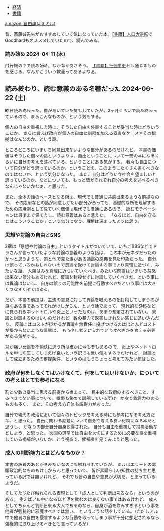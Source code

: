- [経済](%E7%B5%8C%E6%B8%88)
- [書籍](%E6%9B%B8%E7%B1%8D)

[amazon: 自由論(J.S.ミル)](https://amzn.to/3Ub8MO6)

昔、斎藤誠先生がおすすめしていて気になっていた本。[【書籍】人口大逆転](%E3%80%90%E6%9B%B8%E7%B1%8D%E3%80%91%E4%BA%BA%E5%8F%A3%E5%A4%A7%E9%80%86%E8%BB%A2)でGoodhardもオススメしていたので、読んでみる。

### 読み始め 2024-04-11 (木)

飛行機の中で読み始め。なかなか良さそう。
[【書籍】社会学史](%E3%80%90%E6%9B%B8%E7%B1%8D%E3%80%91%E7%A4%BE%E4%BC%9A%E5%AD%A6%E5%8F%B2)とも通じるものを感じる。なんかこういう教養ってあるよなぁ。

## 読み終わり、読む意義のある名著だった 2024-06-22 (土)

昨日読み終わった。間があいていた気もしていたが、2ヶ月くらいで読み終わっているので、まぁこんなものか、という気もする。

個人の自由を重視した時に、そうした自由を侵害することが妥当な時はどういうことか、
さらに言えば政府が個人の自由に制限を加える妥当なケースやその根拠はなんなのか、という話。

ところどころにいまいち同意出来ないような部分があるのだけれど、
本書の価値はそうした個々の話というよりは、自由ということについて一冊の本になるくらいに自分の考えを述べている、ということにある気がする。
我々も自由について自分がどう思っているのか、ということを、このようにたくさん書くべきなのではないか、という気分になった。
また、自分はどういう社会を望ましいと思っているのか、などについても、もっと皆がそれぞれ自分の考えを述べるべきなんじゃないかなぁ、と思った。

また、全体の話のベースとなる所は、現代でも普通に共感出来るような前提なので、
その応用などの話が同意しがたい部分があっても、基礎的な所を理解するための応用例として見ていく価値は現代でも普通にあるので、
読むモチベーションは最後まで保てたし、読む意義はあると思えた。
「なるほど、自由を守るとはこういうことか」という気分になり、理解は深まったように思う。

### 思想や討論の自由とSNS

2章は「思想や討論の自由」というタイトルがついていて、いちごBBSなどでドラさんが言っていたような討論の意義のような話は、
この本が元ネタだったのか〜と思うような、割と他で見た事がある議論の原典を見た印象だった。
自分は誤っているかもしれないので反論を受けて討論する事でより真理に近づく、みたいな話。
人類はみな真理に近づいていくべき、みたいな前提はいまいち共感出来ない部分もあるけれど、反論を封殺せずに討論していくべきだ、という事には異論はないし、
自身の誤りの可能性を前提に行動すべきだという事には大きくうなずく所ではある。

だが、本書の前提は、主流の意見に対して異論を唱えるのを封殺してしまうのが良くある事であってそれがけしからん、という話であって、
現代的なSNSなどに見られるネットトロルや炎上といったものは、あまり想定されていない。
異論と討論するのはいいのだけれど、数の暴力で返答しきれない感じに追い込んだり、
反論にはコストが掛かるが異論を無責任に投げつけるのはほとんどコストが掛からないような事態は、
もう少し考えに入れてどうすべきかを考える必要がある気がする。

耳が痛い反論を不愉快に思う所は確かに今も昔もあるので、
炎上やネットトロルを単に抑圧してしまえば良いという訳でも無い気もするのだけれど、
討論として成立するための前提条件、というのはもうちょっと考えてみたい気はした。

### 政府が何をしなくてはいけなくて、何をしてはいけないか、についての考えはとても参考になる

割と少数の妥当に思える前提から始まって、
民主的な政府のするべきこと、するべきでない事について、根拠も含めて説明している所は、かなり説得力のあるものも多く、
また、その考え方自体も説得力があった。

自分で現代の政治において個々のトピックを考える時にも参考になる考え方だな、と思った。
自由に関わる話題について自分で考える良い材料になる本だと思うし、
かなりの部分自分自身説得された。
自分も自由を重視して投票活動などしよう、と思った。
次回の選挙では自由を大切にするために必要な事を重視している候補がいないか、とう視点で、候補者を見てみようと思った。

### 成人の判断能力とはどんなものか？

本書の訳者のあとがきみたいなのにも触れられていたが、
ミルはエリートの寡頭政治的なものもけしからんと思っていて、
皆が素晴らしい知性の持ち主と思っている訳では無いけれど、
それでも皆の自由や意見が大切だ、と思っているようだ。

そしてたびたび触れられる表現として「成人として判断出来るなら」というのがある。
例えばアル中になるほど酒を飲むのは良くない事ではあるけれど、
成人としてちゃんと判断出来る大人であるのなら、自身が酒を飲みすぎるという事を他者が強制的に邪魔すべきでは無い、
というような話をしている。（ただしアル中で他者の自由を侵害するような行動を取ってしまう事が十分に想定されるなら強権的に取り上げるべきとも言っているが）


